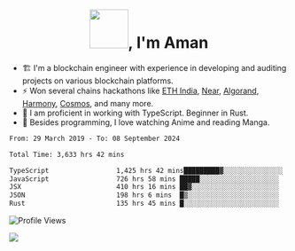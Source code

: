 <h1 align="center"><img src="https://media2.giphy.com/media/v1.Y2lkPTc5MGI3NjExZmx5c2N1N2lkbjg5NnI3ajI2ZXhxZ24yZ3cxcmJibTZrMWZkbjlxaSZlcD12MV9pbnRlcm5hbF9naWZfYnlfaWQmY3Q9Zw/AFdcYElkoNAUE/giphy.webp" width="70">, I'm Aman</h1>

- 🏗️ I'm a blockchain engineer with experience in developing and auditing projects on various blockchain platforms.
- ⚡ Won several chains hackathons like [ETH India](https://devfolio.co/projects/hivm-hybrid-intent-virtual-machine-3ba1), [Near](https://medium.com/encode-club/encode-x-near-hackathon-finale-prizewinners-and-summary-fcf6e409ab07), [Algorand](https://algorand-innovate.hackerearth.com), [Harmony](https://medium.com/harmony-one/winners-of-the-hack-the-horizon-hackathon-ae04f95b71ab), [Cosmos](https://www.hackerearth.com/challenges/hackathon/hackatom-india/), and many more.
- 🌊 I am proficient in working with TypeScript. Beginner in Rust.
- 🍣 Besides programming, I love watching Anime and reading Manga.

<!--START_SECTION:waka-->

```txt
From: 29 March 2019 - To: 08 September 2024

Total Time: 3,633 hrs 42 mins

TypeScript                 1,425 hrs 42 mins█████████▓░░░░░░░░░░░░░░░   39.24 %
JavaScript                 726 hrs 58 mins █████░░░░░░░░░░░░░░░░░░░░   20.01 %
JSX                        410 hrs 16 mins ██▓░░░░░░░░░░░░░░░░░░░░░░   11.29 %
JSON                       198 hrs 6 mins  █▒░░░░░░░░░░░░░░░░░░░░░░░   05.45 %
Rust                       135 hrs 45 mins █░░░░░░░░░░░░░░░░░░░░░░░░   03.74 %
```

<!--END_SECTION:waka-->

![Profile Views](https://komarev.com/ghpvc/?username=amanraj1608&label=Profile%20views&color=0e75b6&style=flat-square)

![](https://hit.yhype.me/github/profile?user_id=42104907)
